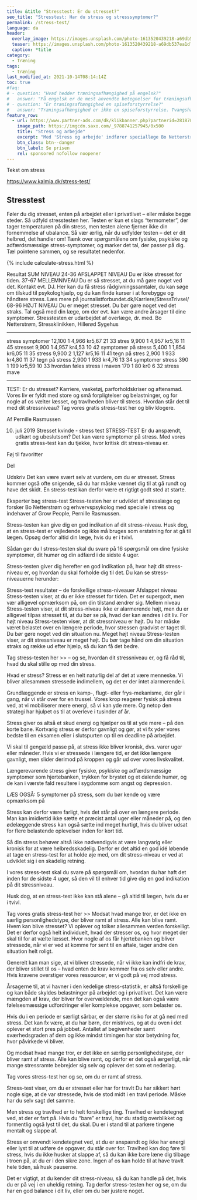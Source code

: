 ```yaml
---
title: &title "Stresstest: Er du stresset?"
seo_title: "Stresstest: Har du stress og stresssymptomer?"
permalink: /stress-test/
language: da
header:
  overlay_image: https://images.unsplash.com/photo-1613520439218-a69db537ea1d?ixid=MnwxMjA3fDB8MHxwaG90by1wYWdlfHx8fGVufDB8fHx8&ixlib=rb-1.2.1&auto=format&fit=crop&w=1900&q=80
  teaser: https://images.unsplash.com/photo-1613520439218-a69db537ea1d?ixid=MnwxMjA3fDB8MHxwaG90by1wYWdlfHx8fGVufDB8fHx8&ixlib=rb-1.2.1&auto=format&fit=crop&w=400&q=80
  caption: *title
category:
  - Træning
tags:
  - træning
last_modified_at: 2021-10-14T08:14:14Z
toc: true
#faq:
# - question: "Hvad hedder træningsafhængighed på engelsk?"
#   answer: "På engelsk er de mest anvendte betegnelser for træningsafhængighed 'exercise #addiction' og 'exercise dependence'."
# - question: "Er træningsafhængighed en spiseforstyrrelse?"
#   answer: "Træningsafhængighed er ikke en spiseforstyrrelse. Tvangshandlingerne er nemlig #ikke centreret omkring spisevaner, men derimod motion og træning. Træningsafhængig og #spiseforstyrrelser følges dog ofte ad."
feature_row:
  - url: https://www.partner-ads.com/dk/klikbanner.php?partnerid=28187&bannerid=43264&htmlurl=https://www.saxo.com/dk/stress-og-arbejde_bo-netterstroem_haeftet_9788741257945
    image_path: https://imgcdn.saxo.com/_9788741257945/0x500
    title: "Stress og arbejde"
    excerpt: "Med 'Stress og arbejde' indfører speciallæge Bo Netterstrøm sin læser i stressens mange aspekter. I bogen er der en uddybet beskrivelse af stress, stressens fysiologi og derudover er det let at få et overblik over de mange skræmmende konsekvenser stress kan have for den, der bliver ramt."
    btn_class: btn--danger
    btn_label: Se prisen
    rel: sponsored nofollow noopener
---
```


Tekst om stress

https://www.kalmia.dk/stress-test/

## Stresstest

Føler du dig stresset, enten på arbejdet eller i privatlivet – eller måske begge steder. Så udfyld stresstesten her.
Testen er kun et slags “termometer”, der tager temperaturen på din stress, men testen alene fjerner ikke din 
fornemmelse af ubalance. Så vær ærlig, når du udfylder testen – det er dit helbred, det handler om!
Tænk over spørgsmålene om fysiske, psykiske og adfærdsmæssige stress-symptomer, og marker det tal, der 
passer på dig. Tæl pointene sammen, og se resultatet nedenfor.

{% include calculate-stress.html %}


Resultat
SUM NIVEAU
24-36 AFSLAPPET NIVEAU
Du er ikke stresset for tiden.
37-67 MELLEMNIVEAU
Du er så stresset, at du må gøre noget ved det. Kontakt evt. DJ. Her kan du få stress rådgivningssamtaler, du 
kan søge om tilskud til psykologhjælp, og du kan finde kurser i at forebygge og håndtere stress. Læs mere på 
journalistforbundet.dk/Karriere/StressTrivsel/
68-96 HØJT NIVEAU
Du er meget stresset. Du bør gøre noget ved det straks. Tal også med din læge, om der evt. kan være andre 
årsager til dine symptomer.
Stresstesten er udarbejdet af overlæge, dr. med. Bo Netterstrøm, Stressklinikken, Hillerød Sygehus

***

stress symptomer
12,100
1
4,966
kr5,67
21
33
stres
9,900
1
4,957
kr5,16
11
45
stresset
9,900
1
4,957
kr4,53
10
42
symptomer på stress
5,400
1
1,854
kr6,05
11
35
stress
9,900
2
1,127
kr5,16
11
41
tegn på stres
2,900
1
933
kr4,80
11
37
tegn på stress
2,900
1
933
kr4,76
13
34
symptomer stress
390
1
199
kr5,59
10
33
hvordan føles stress i maven
170
1
80
kr0
6
32
stress mave


***


TEST: Er du stresset?
Karriere, vasketøj, parforholdskriser og aftensmad. Vores liv er fyldt med store og små forpligtelser og belastninger, og for nogle af os vælter læsset, og travlheden bliver til stress. Hvordan står det til med dit stressniveau? Tag vores gratis stress-test her og bliv klogere.

Af
Pernille Rasmussen
 
10. juli 2019
Stresset kvinde - stress test
STRESS-TEST Er du anspændt, udkørt og ubeslutsom? Det kan være symptomer på stress. Med vores gratis stress-test kan du tjekke, hvor kritisk dit stress-niveau er.



Føj til favoritter

Del

Udskriv
Det kan være svært selv at vurdere, om du er stresset. Stress kommer også ofte snigende, så du har måske vænnet dig til at gå rundt og have det skidt. En stress-test kan derfor være et rigtigt godt sted at starte.

Eksperter bag stress-test
Stress-testen her er udviklet af stresslæge og forsker Bo Netterstrøm og erhvervspsykolog med speciale i stress og indehaver af Grow People, Pernille Rasmussen.

Stress-testen kan give dig en god indikation af dit stress-niveau. Husk dog, at en stress-test er vejledende og ikke må bruges som erstatning for at gå til lægen. Opsøg derfor altid din læge, hvis du er i tvivl.

 

Sådan gør du
I stress-testen skal du svare på 16 spørgsmål om dine fysiske symptomer, dit humør og din adfærd i de sidste 4 uger.

Stress-testen giver dig herefter en god indikation på, hvor højt dit stress-niveau er, og hvordan du skal forholde dig til det. Du kan se stress-niveauerne herunder:

Stress-test resultater – de forskellige stress-niveauer
	Afslappet niveau
Stress-testen viser, at du er ikke stresset for tiden. Det er supergodt, men vær alligevel opmærksom på, om din tilstand ændrer sig.
	Mellem niveau
Stress-testen viser, at dit stress-niveau ikke er alarmerende højt, men du er alligevel tilpas stresset til, at du bør se på, hvad der kan ændres i dit liv.
	For højt niveau
Stress-testen viser, at dit stressniveau er højt. Du har måske været belastet over en længere periode, hvor stressen gradvist er taget til. Du bør gøre noget ved din situation nu.
	Meget højt niveau
Stress-testen viser, ar dit stressniveau er meget højt. Du bør tage hånd om din situation straks og række ud efter hjælp, så du kan få det bedre.

Tag stress-testen her >>
– og se, hvordan dit stressniveau er, og få råd til, hvad du skal stille op med din stress.

Hvad er stress?
Stress er en helt naturlig del af det at være menneske. Vi bliver allesammen stressede indimellem, og det er der intet alarmerende i.

Grundlæggende er stress en kamp-, flugt- eller frys-mekanisme, der går i gang, når vi står over for en trussel. Vores krop reagerer fysisk på stress ved, at vi mobiliserer mere energi, så vi kan yde mere. Og netop den strategi har hjulpet os til at overleve i tusinder af år.

Stress giver os altså et skud energi og hjælper os til at yde mere – på den korte bane. Kortvarig stress er derfor gavnligt og gør, at vi fx yder vores bedste til en eksamen eller i slutspurten op til en deadline på arbejdet.

Vi skal til gengæld passe på, at stress ikke bliver kronisk, dvs. varer uger eller måneder. Hvis vi er stressede i længere tid, er det ikke længere gavnligt, men slider derimod på kroppen og går ud over vores livskvalitet.

Længerevarende stress giver fysiske, psykiske og adfærdsmæssige symptomer som hjertebanken, trykken for brystet og et dalende humør, og de kan i værste fald resultere i sygdomme som angst og depression.

LÆS OGSÅ: 5 symptomer på stress, som du bør kende og være opmærksom på

Stress kan derfor være farligt, hvis det står på over en længere periode. Man kan imidlertid ikke sætte et præcist antal uger eller måneder på, og den ødelæggende stress kan også sætte ind meget hurtigt, hvis du bliver udsat for flere belastende oplevelser inden for kort tid.

Så din stress behøver altså ikke nødvendigvis at være langvarig eller kronisk for at være helbredsskadelig. Derfor er det altid en god idé løbende at tage en stress-test for at holde øje med, om dit stress-niveau er ved at udviklet sig i en skadelig retning.

I vores stress-test skal du svare på spørgsmål om, hvordan du har haft det inden for de sidste 4 uger, så den vil til enhver tid give dig en god indikation på dit stressniveau.

Husk dog, at en stress-test ikke kan stå alene – gå altid til lægen, hvis du er i tvivl.

Tag vores gratis stress-test her >>
Modsat hvad mange tror,
er det ikke en særlig personlighedstype, der bliver ramt af stress. Alle kan blive ramt.
Hvem kan blive stresset?
Vi oplever og tolker allesammen verden forskelligt. Det er derfor også helt individuelt, hvad der stresser os, og hvor meget der skal til for at vælte læsset. Hvor nogle af os får hjertebanken og bliver stressede, når vi er ved at komme for sent til en aftale, tager andre den situation helt roligt.

Generelt kan man sige, at vi bliver stressede, når vi ikke kan indfri de krav, der bliver stillet til os – hvad enten de krav kommer fra os selv eller andre. Hvis kravene overstiger vores ressourcer, er vi godt på vej mod stress.

Årsagerne til, at vi havner i den kedelige stress-statistik, er altså forskellige og kan både skyldes belastninger på arbejdet og i privatlivet. Det kan være mængden af krav, der bliver for overvældende, men det kan også være følelsesmæssige udfordringer eller komplekse opgaver, som belaster os.

Hvis du i en periode er særligt sårbar, er der større risiko for at gå ned med stress. Det kan fx være, at du har børn, der mistrives, og at du oven i det oplever et stort pres på jobbet. Antallet af begivenheder samt sværhedsgraden af dem og ikke mindst timingen har stor betydning for, hvor påvirkede vi bliver.

Og modsat hvad mange tror, er det ikke en særlig personlighedstype, der bliver ramt af stress. Alle kan blive ramt, og derfor er det også ærgerligt, når mange stressramte bebrejder sig selv og oplever det som et nederlag.

Tag vores stress-test her og se, om du er ramt af stress.

Stress-test viser, om du er stresset eller har for travlt
Du har sikkert hørt nogle sige, at de var stressede, hvis de stod midt i en travl periode. Måske har du selv sagt det samme.

Men stress og travlhed er to helt forskellige ting. Travlhed er kendetegnet ved, at der er fart på. Hvis du “bare” er travl, har du stadig overblikket og formentlig også lyst til det, du skal. Du er i stand til at parkere tingene mentalt og slappe af.

Stress er omvendt kendetegnet ved, at du er anspændt og ikke har energi eller lyst til at udføre de opgaver, du står over for. Travlhed kan dog føre til stress, hvis du ikke husker at slappe af, så du kan ikke bare læne dig tilbage i troen på, at du er i den sikre zone. Ingen af os kan holde til at have travlt hele tiden, så husk pauserne.

Det er vigtigt, at du kender dit stress-niveau, så du kan handle på det, hvis du er på vej i en uheldig retning. Tag derfor stress-testen her og se, om du har en god balance i dit liv, eller om du bør justere noget.
